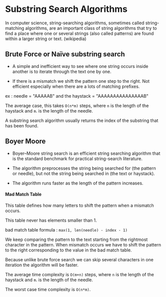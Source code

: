 # Substring Search Algorithms

In computer science, string-searching algorithms, sometimes called string-matching algorithms, are an important class of string algorithms that try to find a place where one or several strings (also called patterns) are found within a larger string or text. (wikipedia)


## Brute Force or Naïve substring search

- A simple and inefficient way to see where one string occurs inside another is to iterate through the text one by one.

- If there is a mismatch we shift the pattern one step to the right. Not efficient especially when there are a lots of matching prefixes.

ex : needle = "AAAAAB" and the haystack = "AAAAAAAAAAAAAAAB"

The average case, this takes `O(n*m)` steps, where `n` is the length of the haystack and `m`. is the length of the needle.

A substring search algorithm usually returns the index of the substring that has been found.

## Boyer Moore

- Boyer–Moore string search is an efficient string searching algorithm that is the standard benchmark for practical string-search literature.

- The algorithm preprocesses the string being searched for (the pattern or needle), but not the string being searched in (the text or haystack).

- The algorithm runs faster as the length of the pattern increases.

#### Mad Match Table

This table defines how many letters to shift the pattern when a mismatch occurs.

This table never has elements smaller than 1.

bad match table formula : `max(1, len(needle) - index - 1)`

We keep comparing the pattern to the text starting from the rightmost character in the pattern. When mismatch occurs we have to shift the pattern to the right corresponding to the value in the bad match table.

Because unlike brute force search we can skip several characters in one iteration the algorithm will be faster.

The average time complexity is `O(m+n)` steps, where `n` is the length of the haystack and `m`. is the length of the needle.

The worst case time complexity is `O(n*m)`.
